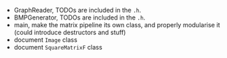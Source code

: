 - GraphReader, TODOs are included in the `.h`.
- BMPGenerator, TODOs are included in the `.h`.
- main, make the matrix pipeline its own class, and properly modularise it (could introduce destructors and stuff)
- document `Image` class 
- document `SquareMatrixF` class